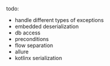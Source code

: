 todo:
- handle different types of exceptions
- embedded deserialization
- db access
- preconditions
- flow separation
- allure
- kotlinx serialization 
